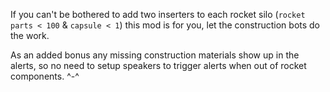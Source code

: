 If you can't be bothered to add two inserters to each rocket silo (`rocket parts < 100` & `capsule < 1`) this mod is for you, let the construction bots do the work.

As an added bonus any missing construction materials show up in the alerts, so no need to setup speakers to trigger alerts when out of rocket components. ^-^

